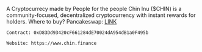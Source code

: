 A Cryptocurrecy made by People for the people
Chin Inu ($CHIN) is a community-focused, decentralized cryptocurrency with instant rewards for holders.
Where to buy? Pancakeswap: [LINK](https://exchange.pancakeswap.finance/#/swap?outputCurrency=0xD83Dd93420cF661284dE70024dA954dB1a0F495b)
    


    Contract: 0xD83Dd93420cF661284dE70024dA954dB1a0F495b

    Website: https://www.chin.finance
